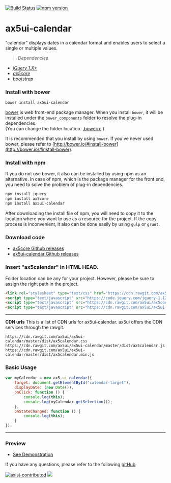 [![Build Status](https://travis-ci.org/ax5ui/ax5ui-calendar.svg?branch=master)](https://travis-ci.org/ax5ui/ax5ui-calendar)
[![npm version](https://badge.fury.io/js/ax5ui-calendar.svg)](https://badge.fury.io/js/ax5ui-calendar)

# ax5ui-calendar
"calendar" displays dates in a calendar format and enables users to select a single or multiple values.

> *Dependencies*
* _[jQuery 1.X+](http://jquery.com/)_
* _[ax5core](http://ax5.io/ax5core)_
* _[bootstrap](http://getbootstrap.com/)_


### Install with bower
```sh
bower install ax5ui-calendar
```
[bower](http://bower.io/#install-bower) is web front-end package manager.
When you install `bower`, it will be installed under the `bower_components` folder to resolve the plug-in dependencies.  
(You can change the folder location. [.bowerrc](http://bower.io/docs/config/#bowerrc-specification) )

It is recommended that you install by using `bower`. 
If you've never used bower, please refer to [http://bower.io/#install-bower](http://bower.io/#install-bower).

### Install with npm
If you do not use bower, it also can be installed by using npm as an alternative.
In case of npm, which is the package manager for the front end, you need to solve the problem of plug-in dependencies.

```sh
npm install jquery
npm install ax5core
npm install ax5ui-calendar
```

After downloading the install file of npm, you will need to copy it to the location where you want to use as a resource for the project.
If the copy process is inconvenient, it also can be done easily by using `gulp` or `grunt`.

### Download code
- [ax5core Github releases](https://github.com/ax5ui/ax5core/releases)
- [ax5ui-calendar Github releases](https://github.com/ax5ui/ax5ui-calendar/releases)

### Insert "ax5calendar" in HTML HEAD.
Folder location can be any for your project. However, please be sure to assign the right path in the project.

```html
<link rel="stylesheet" type="text/css" href="https://cdn.rawgit.com/ax5ui/ax5ui-calendar/master/dist/ax5calendar.css">
<script type="text/javascript" src="https://code.jquery.com/jquery-1.12.3.min.js"></script>
<script type="text/javascript" src="https://cdn.rawgit.com/ax5ui/ax5core/master/dist/ax5core.min.js"></script>
<script type="text/javascript" src="https://cdn.rawgit.com/ax5ui/ax5ui-calendar/master/dist/ax5calendar.min.js"></script>
```
***

**CDN urls**
This is a list of CDN urls for ax5ui-calendar. ax5ui offers the CDN services through the rawgit.
```
https://cdn.rawgit.com/ax5ui/ax5ui-calendar/master/dist/ax5calendar.css
https://cdn.rawgit.com/ax5ui/ax5ui-calendar/master/dist/ax5calendar.js
https://cdn.rawgit.com/ax5ui/ax5ui-calendar/master/dist/ax5calendar.min.js
```

### Basic Usage
```js
var myCalendar = new ax5.ui.calendar({
    target: document.getElementById("calendar-target"),
    displayDate: (new Date()),
    onClick: function () {
        console.log(this);
        console.log(myCalendar.getSelection());
    },
    onStateChanged: function () {
        console.log(this);
    }
});
```

- - -


### Preview
- [See Demonstration](http://ax5.io/ax5ui-calendar/demo/index.html)

If you have any questions, please refer to the following [gitHub](https://github.com/ax5ui/ax5ui-kernel)


[![axisj-contributed](https://img.shields.io/badge/AXISJ.com-Contributed-green.svg)](https://github.com/axisj) ![](https://img.shields.io/badge/Seowoo-Mondo&Thomas-red.svg)
